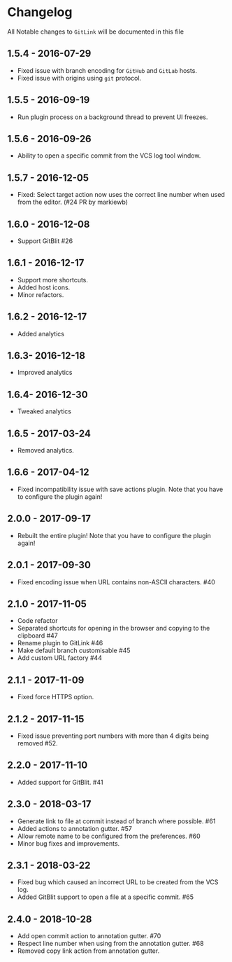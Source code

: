 # Changelog

All Notable changes to `GitLink` will be documented in this file

## 1.5.4 - 2016-07-29

- Fixed issue with branch encoding for `GitHub` and `GitLab` hosts.
- Fixed issue with origins using `git` protocol.

## 1.5.5 - 2016-09-19

- Run plugin process on a background thread to prevent UI freezes.

## 1.5.6 - 2016-09-26

- Ability to open a specific commit from the VCS log tool window.

## 1.5.7 - 2016-12-05

-  Fixed: Select target action now uses the correct line number when used from the editor. (#24 PR by markiewb)

## 1.6.0 - 2016-12-08

- Support GitBlit #26

## 1.6.1 - 2016-12-17

- Support more shortcuts.
- Added host icons.
- Minor refactors.

## 1.6.2 - 2016-12-17

- Added analytics

## 1.6.3- 2016-12-18

- Improved analytics

## 1.6.4- 2016-12-30

- Tweaked analytics

## 1.6.5 - 2017-03-24

- Removed analytics.

## 1.6.6 - 2017-04-12

- Fixed incompatibility issue with save actions plugin. Note that you have to configure the plugin again!

## 2.0.0 - 2017-09-17

- Rebuilt the entire plugin! Note that you have to configure the plugin again!

## 2.0.1 - 2017-09-30

- Fixed encoding issue when URL contains non-ASCII characters. #40

## 2.1.0 - 2017-11-05

- Code refactor
- Separated shortcuts for opening in the browser and copying to the clipboard #47
- Rename plugin to GitLink #46
- Make default branch customisable #45
- Add custom URL factory #44

## 2.1.1 - 2017-11-09

- Fixed force HTTPS option.

## 2.1.2 - 2017-11-15

- Fixed issue preventing port numbers with more than 4 digits being removed #52.


## 2.2.0 - 2017-11-10

- Added support for GitBlit. #41

## 2.3.0 - 2018-03-17

- Generate link to file at commit instead of branch where possible. #61
- Added actions to annotation gutter. #57
- Allow remote name to be configured from the preferences. #60
- Minor bug fixes and improvements.

## 2.3.1 - 2018-03-22

- Fixed bug which caused an incorrect URL to be created from the VCS log.
- Added GitBlit support to open a file at a specific commit. #65

## 2.4.0 - 2018-10-28

- Add open commit action to annotation gutter. #70
- Respect line number when using from the annotation gutter. #68
- Removed copy link action from annotation gutter.
